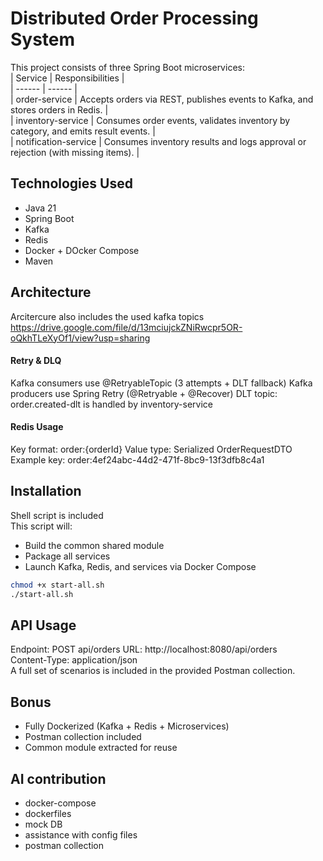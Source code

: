 
# Distributed Order Processing System

This project consists of three Spring Boot microservices:  
| Service | Responsibilities |  
| ------ | ------ |  
| order-service | Accepts orders via REST, publishes events to Kafka, and stores orders in Redis. |  
| inventory-service | Consumes order events, validates inventory by category, and emits result events. |  
| notification-service | Consumes inventory results and logs approval or rejection (with missing items). |  


## Technologies Used
- Java 21
- Spring Boot
- Kafka
- Redis
- Docker + DOcker Compose
- Maven

## Architecture
Arcitercure also includes the used kafka topics  
https://drive.google.com/file/d/13mciujckZNiRwcpr5OR-oQkhTLeXyOf1/view?usp=sharing

#### Retry & DLQ
Kafka consumers use @RetryableTopic (3 attempts + DLT fallback) Kafka producers use Spring Retry (@Retryable + @Recover) DLT topic: order.created-dlt is handled by inventory-service

#### Redis Usage
Key format: order:{orderId} Value type: Serialized OrderRequestDTO Example key: order:4ef24abc-44d2-471f-8bc9-13f3dfb8c4a1

## Installation
Shell script is included  
This script will:
- Build the common shared module
- Package all services
- Launch Kafka, Redis, and services via Docker Compose

```sh
chmod +x start-all.sh
./start-all.sh
```

## API Usage
Endpoint: POST api/orders URL: http://localhost:8080/api/orders  
Content-Type: application/json  
A full set of scenarios is included in the provided Postman collection.

## Bonus
- Fully Dockerized (Kafka + Redis + Microservices)
- Postman collection included
- Common module extracted for reuse

## AI contribution
- docker-compose
- dockerfiles
- mock DB
- assistance with config files
- postman collection